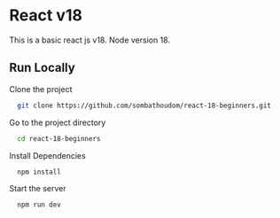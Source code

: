 
# React v18
  This is a basic react js v18.
  Node version 18.
  
## Run Locally
Clone the project


```bash
  git clone https://github.com/sombathoudom/react-18-beginners.git
```

Go to the project directory

```bash
  cd react-18-beginners
```

Install Dependencies

```bash
  npm install
```

Start the server

```bash
  npm run dev


